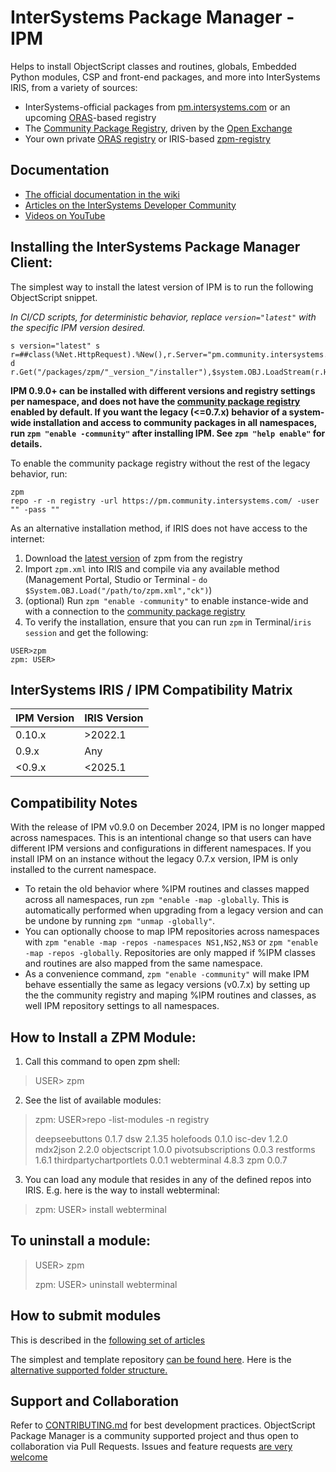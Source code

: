 # InterSystems Package Manager - IPM

Helps to install ObjectScript classes and routines, globals, Embedded Python modules, CSP and front-end packages, and more into InterSystems IRIS, from a variety of sources:
* InterSystems-official packages from [pm.intersystems.com](https://pm.intersystems.com/#/packages) or an upcoming [ORAS](https://oras.land/)-based registry
* The [Community Package Registry](https://pm.community.intersystems.com/packages/-/all), driven by the [Open Exchange](https://openexchange.intersystems.com/)
* Your own private [ORAS registry](https://oras.land/adopters) or IRIS-based [zpm-registry](https://github.com/intersystems-community/zpm-registry)

## Documentation
* [The official documentation in the wiki](https://github.com/intersystems-community/zpm/wiki/)
* [Articles on the InterSystems Developer Community](https://community.intersystems.com/tags/objectscript-package-manager-zpm)
* [Videos on YouTube](https://www.youtube.com/playlist?list=PLKb2cBVphNQRcmxt4LtYDyLJEPfF4X4-4)

## Installing the InterSystems Package Manager Client:

The simplest way to install the latest version of IPM is to run the following ObjectScript snippet.

_In CI/CD scripts, for deterministic behavior, replace `version="latest"` with the specific IPM version desired._

```
s version="latest" s r=##class(%Net.HttpRequest).%New(),r.Server="pm.community.intersystems.com",r.SSLConfiguration="ISC.FeatureTracker.SSL.Config" d r.Get("/packages/zpm/"_version_"/installer"),$system.OBJ.LoadStream(r.HttpResponse.Data,"c")
```

**IPM 0.9.0+ can be installed with different versions and registry settings per namespace, and does not have the [community package registry](https://openexchange.intersystems.com/?zpm=1) enabled by default. If you want the legacy (<=0.7.x) behavior of a system-wide installation and access to community packages in all namespaces, run `zpm "enable -community"` after installing IPM. See `zpm "help enable"` for details.**

To enable the community package registry without the rest of the legacy behavior, run:

```
zpm
repo -r -n registry -url https://pm.community.intersystems.com/ -user "" -pass ""
```

As an alternative installation method, if IRIS does not have access to the internet:

1. Download the [latest version](https://pm.community.intersystems.com/packages/zpm/latest/installer) of zpm from the registry
2. Import `zpm.xml` into IRIS and compile via any available method (Management Portal, Studio or Terminal - `do $System.OBJ.Load("/path/to/zpm.xml","ck")`)
3. (optional) Run `zpm "enable -community"` to enable instance-wide and with a connection to the [community package registry](https://pm.community.intersystems.com)
4. To verify the installation, ensure that you can run `zpm` in Terminal/`iris session` and get the following:

```
USER>zpm
zpm: USER>
```

## InterSystems IRIS / IPM Compatibility Matrix

| IPM Version    | IRIS Version               |
|----------------|----------------------------|
| 0.10.x         | >2022.1                    |
| 0.9.x          | Any                        |
| <0.9.x         | <2025.1                    |

## Compatibility Notes

With the release of IPM v0.9.0 on December 2024, IPM is no longer mapped across namespaces. 
This is an intentional change so that users can have different IPM versions and configurations in different namespaces. 
If you install IPM on an instance without the legacy 0.7.x version, IPM is only installed to the current namespace.

* To retain the old behavior where %IPM routines and classes mapped across all namespaces, run `zpm "enable -map -globally`. This is automatically performed when upgrading from a legacy version and can be undone by running `zpm "unmap -globally"`.
* You can optionally choose to map IPM repositories across namespaces with `zpm "enable -map -repos -namespaces NS1,NS2,NS3` or `zpm "enable -map -repos -globally`. Repositories are only mapped if %IPM classes and routines are also mapped from the same namespace.
* As a convenience command, `zpm "enable -community"` will make IPM behave essentially the same as legacy versions (v0.7.x) by setting up the the community registry and maping %IPM routines and classes, as well IPM repository settings to all namespaces.
 
## How to Install a ZPM Module:

1. Call this command to open zpm shell:
> USER> zpm  

2. See the list of available modules:
> zpm: USER>repo -list-modules -n registry
>  
> deepseebuttons 0.1.7
> dsw 2.1.35
> holefoods 0.1.0
> isc-dev 1.2.0
> mdx2json 2.2.0
> objectscript 1.0.0
> pivotsubscriptions 0.0.3
> restforms 1.6.1
> thirdpartychartportlets 0.0.1
> webterminal 4.8.3
> zpm 0.0.7

3. You can load any module that resides in any of the defined repos into IRIS. E.g. here is the way to install webterminal:
> zpm: USER> install webterminal  

## To uninstall a module:
> USER> zpm  
>
> zpm: USER> uninstall webterminal

## How to submit modules
This is described in the [following set of articles](https://community.intersystems.com/tags/objectscript-package-manager)

The simplest and template repository [can be found here](https://openexchange.intersystems.com/package/objectscript-package-example).
Here is the [alternative supported folder structure.](https://openexchange.intersystems.com/package/objectscript-package-template)

## Support and Collaboration
Refer to [CONTRIBUTING.md](CONTRIBUTING.md) for best development practices.
ObjectScript Package Manager is a community supported project and thus open to collaboration via Pull Requests.
Issues and feature requests [are very welcome](https://github.com/intersystems-community/zpm/issues)
